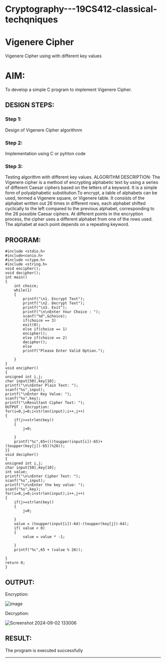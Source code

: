 # Cryptography---19CS412-classical-techqniques
# Vigenere Cipher
Vigenere Cipher using with different key values

# AIM:

To develop a simple C program to implement Vigenere Cipher.

## DESIGN STEPS:

### Step 1:

Design of Vigenere Cipher algorithnm 

### Step 2:

Implementation using C or pyhton code

### Step 3:

Testing algorithm with different key values. 
ALGORITHM DESCRIPTION:
The Vigenere cipher is a method of encrypting alphabetic text by using a series of different Caesar ciphers based on the letters of a keyword. It is a simple form of polyalphabetic substitution.To encrypt, a table of alphabets can be used, termed a Vigenere square, or Vigenere table. It consists of the alphabet written out 26 times in different rows, each alphabet shifted cyclically to the left compared to the previous alphabet, corresponding to the 26 possible Caesar ciphers. At different points in the encryption process, the cipher uses a different alphabet from one of the rows used. The alphabet at each point depends on a repeating keyword.



## PROGRAM:
```
#include <stdio.h>
#include<conio.h>
#include <ctype.h>
#include <string.h>
void encipher();
void decipher();
int main()
{
    int choice;
    while(1)
    {
        printf("\n1. Encrypt Text");
        printf("\n2. Decrypt Text");
        printf("\n3. Exit");
        printf("\n\nEnter Your Choice : ");
        scanf("%d",&choice);
        if(choice == 3)
        exit(0);
        else if(choice == 1)
        encipher();
        else if(choice == 2)
        decipher();
        else
        printf("Please Enter Valid Option.");
        
    }
}
void encipher()
{
unsigned int i,j;
char input[50],key[10];
printf("\n\nEnter Plain Text: ");
scanf("%s",input);
printf("\nEnter Key Value: ");
scanf("%s",key);
printf("\nResultant Cipher Text: ");
OUTPUT : Encryption:
for(i=0,j=0;i<strlen(input);i++,j++)
{
    if(j>=strlen(key))
    { 
        j=0;
        
    }
    printf("%c",65+(((toupper(input[i])-65)+(toupper(key[j])-65))%26));
}}
void decipher()
{
unsigned int i,j;
char input[50],key[10];
int value;
printf("\n\nEnter Cipher Text: ");
scanf("%s",input);
printf("\n\nEnter the key value: ");
scanf("%s",key);
for(i=0,j=0;i<strlen(input);i++,j++)
{
    if(j>=strlen(key))
    { 
        j=0; 
        
    }
    value = (toupper(input[i])-64)-(toupper(key[j])-64);
    if( value < 0)
    { 
        value = value * -1;
        
    }
    printf("%c",65 + (value % 26));
    
}
return 0;
}
```

## OUTPUT:

Encryption:

![image](https://github.com/user-attachments/assets/63ab8848-32dd-4551-957c-dc97080f4c30)


Decryption:

![Screenshot 2024-09-02 133006](https://github.com/user-attachments/assets/3b601371-7786-43cc-b220-e80a7090ac0c)



## RESULT:
The program is executed successfully


-------------------------------------------------
